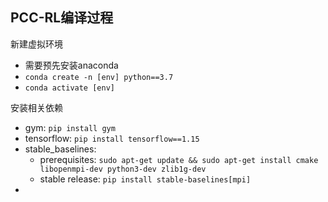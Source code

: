 ## PCC-RL编译过程

新建虚拟环境

- 需要预先安装anaconda
- `conda create -n [env] python==3.7`  
- `conda activate [env]`

安装相关依赖

- gym: `pip install gym`
- tensorflow: `pip install tensorflow==1.15`
- stable_baselines: 
  - prerequisites: `sudo apt-get update && sudo apt-get install cmake libopenmpi-dev python3-dev zlib1g-dev`  
  - stable release: `pip install stable-baselines[mpi]`  
- 
